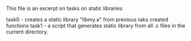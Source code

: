 This file is an excerpt on tasks on static libraries

task0 - creates a static library "libmy.a" from previous taks created functions
task1 - a script that generates static library from all .c files in the current
directory.
